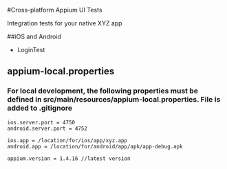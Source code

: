 #Cross-platform Appium UI Tests

Integration tests for your native XYZ app

##iOS and Android

* LoginTest

## appium-local.properties

### For local development, the following properties must be defined in src/main/resources/appium-local.properties. File is added to .gitignore

    ios.server.port = 4750
    android.server.port = 4752

    ios.app = /location/for/ios/app/xyz.app
    android.app = /location/for/android/app/apk/app-debug.apk

    appium.version = 1.4.16 //latest version
